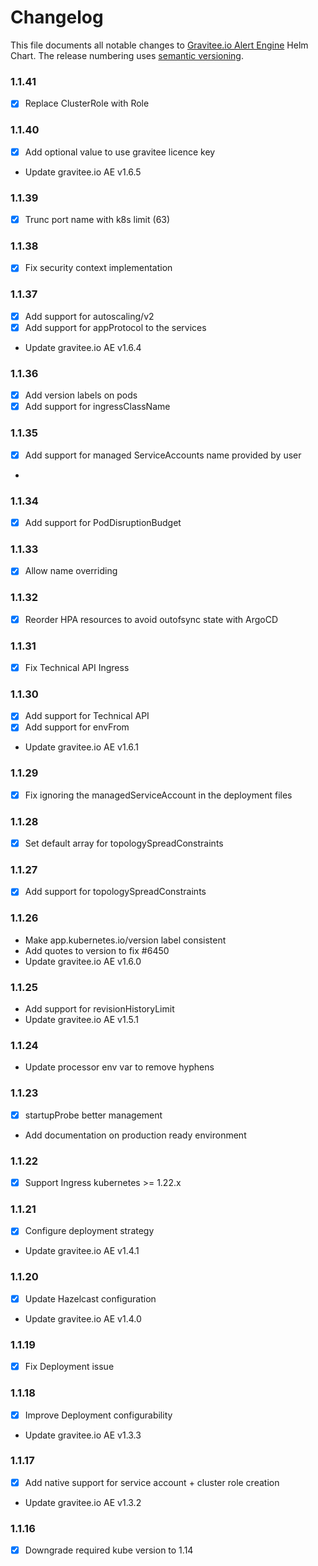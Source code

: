 # Changelog

This file documents all notable changes to [Gravitee.io Alert Engine](https://github.com/gravitee-io/helm-charts/tree/master/ae) Helm Chart. The release numbering uses [semantic versioning](http://semver.org).

### 1.1.41

- [X] Replace ClusterRole with Role

### 1.1.40

- [X] Add optional value to use gravitee licence key

- Update gravitee.io AE v1.6.5

### 1.1.39

- [X] Trunc port name with k8s limit (63)

### 1.1.38

- [X] Fix security context implementation

### 1.1.37

- [X] Add support for autoscaling/v2
- [X] Add support for appProtocol to the services

- Update gravitee.io AE v1.6.4

### 1.1.36

- [X] Add version labels on pods
- [X] Add support for ingressClassName

### 1.1.35

- [X] Add support for managed ServiceAccounts name provided by user
- 
### 1.1.34

- [X] Add support for PodDisruptionBudget

### 1.1.33

- [X] Allow name overriding

### 1.1.32

- [X] Reorder HPA resources to avoid outofsync state with ArgoCD

### 1.1.31 

- [X] Fix Technical API Ingress

### 1.1.30

- [X] Add support for Technical API
- [X] Add support for envFrom

- Update gravitee.io AE v1.6.1

### 1.1.29

- [X] Fix ignoring the managedServiceAccount in the deployment files

### 1.1.28

- [X] Set default array for topologySpreadConstraints

### 1.1.27

- [X] Add support for topologySpreadConstraints

### 1.1.26

- Make app.kubernetes.io/version label consistent
- Add quotes to version to fix #6450
- Update gravitee.io AE v1.6.0

### 1.1.25

- Add support for revisionHistoryLimit
- Update gravitee.io AE v1.5.1

### 1.1.24

- Update processor env var to remove hyphens

### 1.1.23

- [X] startupProbe better management
- Add documentation on production ready environment

### 1.1.22

- [X] Support Ingress kubernetes >= 1.22.x

### 1.1.21

- [X] Configure deployment strategy
- Update gravitee.io AE v1.4.1

### 1.1.20

- [X] Update Hazelcast configuration
- Update gravitee.io AE v1.4.0

### 1.1.19

- [X] Fix Deployment issue

### 1.1.18

- [X] Improve Deployment configurability
- Update gravitee.io AE v1.3.3

### 1.1.17

- [X] Add native support for service account + cluster role creation
- Update gravitee.io AE v1.3.2

### 1.1.16

- [X] Downgrade required kube version to 1.14
